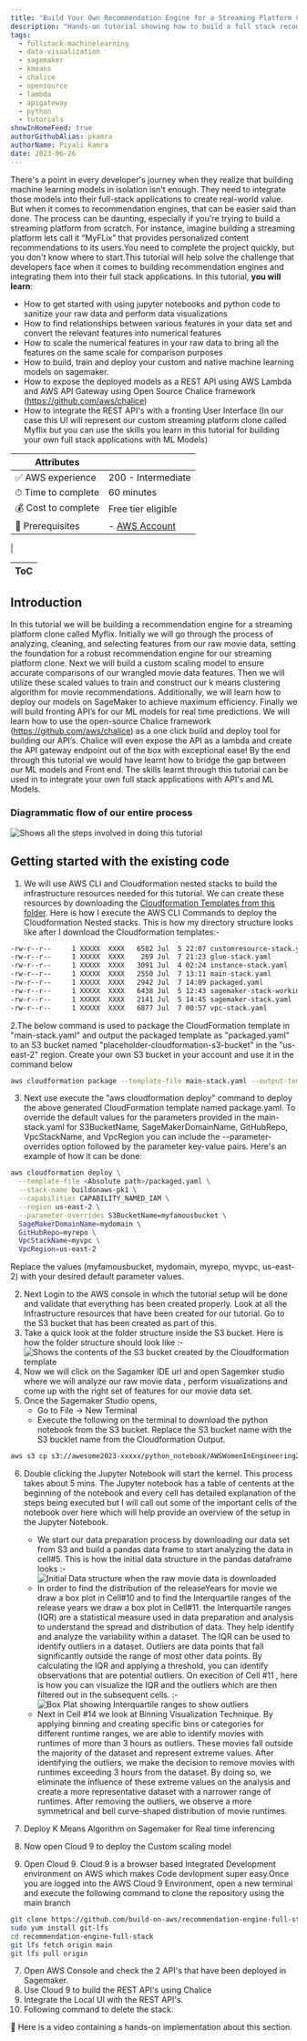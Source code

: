 ```yaml
---
title: "Build Your Own Recommendation Engine for a Streaming Platform Clone on AWS: A Full Stack Tutorial"
description: "Hands-on tutorial showing how to build a full stack recomemndation engine integrated for a Streaming Platform Clone"
tags:
  - fullstack-machinelearning
  - data-visualization
  - sagemaker
  - kmeans
  - chalice
  - opensource
  - lambda
  - apigateway
  - python
  - tutorials
showInHomeFeed: true
authorGithubAlias: pkamra
authorName: Piyali Kamra
date: 2023-06-26
---
```


There's a point in every developer's journey when they realize that building machine learning models in isolation isn't enough. They need to integrate those models into their full-stack applications to create real-world value. But when it comes to recommendation engines, that can be easier said than done. The process can be daunting, especially if you're trying to build a streaming platform from scratch. For instance, imagine building a streaming platform lets call it “MyFLix” that provides personalized content recommendations to its users.You need to complete the project quickly, but you don't know where to start.This tutorial will help solve the challenge that developers face when it comes to building recommendation engines and integrating them into their full stack applications. In this tutorial, **you will learn**:

- How to get started with using jupyter notebooks and python code to sanitize your raw data and perform data visualizations 
- How to find relationships between various features in your data set and convert the relevant features into numerical features
- How to scale the numerical features in your raw data to bring all the features on the same scale for comparison purposes
- How to build, train and deploy your custom and native machine learning models on sagemaker.
- How to expose the deployed models as a REST API using AWS Lambda and AWS API Gateway using Open Source Chalice framework (https://github.com/aws/chalice)
- How to integrate the REST API's with a fronting User Interface (In our case this UI will represent our custom streaming platform clone called Myflix but you can use the skills you learn in this tutorial for building your own full stack applications with ML Models)


| Attributes             |                                                                 |
|------------------------|-----------------------------------------------------------------|
| ✅ AWS experience      | 200 - Intermediate                                                        |
| ⏱ Time to complete    | 60 minutes                                                      |
| 💰 Cost to complete    | Free tier eligible                                               |
| 🧩 Prerequisites       | - [AWS Account](https://aws.amazon.com/resources/create-account/?sc_channel=el&sc_campaign=devopswave&sc_content=obsvbltjv&sc_geo=mult&sc_country=mult&sc_outcome=acq)|
| 

| ToC |
|-----|

## Introduction

In this tutorial we will be building a recommendation engine for a streaming platform clone called Myflix. Initially we will go through the process of analyzing, cleaning, and selecting features from our raw movie data, setting the foundation for a robust recommendation engine for our streaming platform clone. Next we will build a custom scaling model to ensure accurate comparisons of our wrangled movie data features. Then we will utilize these scaled values to train and construct our k means clustering algorithm for movie recommendations. Additionally, we will learn how to deploy our models on SageMaker to achieve maximum efficiency. Finally we will build fronting API’s for  our ML models for real time predictions. We will learn how to use the open-source Chalice framework (https://github.com/aws/chalice) as a one click build and deploy tool for building our API’s. Chalice will even expose the API as a lambda and create the API gateway endpoint out of the box with exceptional ease! By the end through this tutorial we would have learnt how to bridge the gap between our ML models and Front end. The skills learnt through this tutorial can be used in to integrate your own full stack applications with API's and ML Models.

### Diagrammatic flow of our entire process
![Shows all the steps involved in doing this tutorial](images/recommendation_flow.png)


## Getting started with the existing code

1. We will use AWS CLI and Cloudformation nested stacks to build the infrastructure resources needed for this tutorial. We can create these resources by downloading the [Cloudformation Templates from this folder](https://github.com/pkamra/recommendation-engine-full-stackapp/tree/main/infrastructure). Here is how I execute the AWS CLI Commands to deploy the Cloudformation Nested stacks. This is how my directory structure looks like after I download the Cloudformation templates:-
```bash
-rw-r--r--     1 XXXXX  XXXX   6582 Jul  5 22:07 customresource-stack.yaml
-rw-r--r--     1 XXXXX  XXXX    269 Jul  7 21:23 glue-stack.yaml
-rw-r--r--     1 XXXXX  XXXX   3091 Jul  4 02:24 instance-stack.yaml
-rw-r--r--     1 XXXXX  XXXX   2550 Jul  7 13:11 main-stack.yaml
-rw-r--r--     1 XXXXX  XXXX   2942 Jul  7 14:09 packaged.yaml
-rw-r--r--     1 XXXXX  XXXX   6438 Jul  5 12:43 sagemaker-stack-working.yaml
-rw-r--r--     1 XXXXX  XXXX   2141 Jul  5 14:45 sagemaker-stack.yaml
-rw-r--r--     1 XXXXX  XXXX   6877 Jul  7 00:57 vpc-stack.yaml
```
2.The below command is used to package the CloudFormation template in "main-stack.yaml" and output the packaged template as "packaged.yaml" to an S3 bucket named "placeholder-cloudformation-s3-bucket" in the "us-east-2" region. Create your own S3 bucket in your account and use it in the command below  
``` bash
aws cloudformation package --template-file main-stack.yaml --output-template packaged.yaml --s3-bucket placeholder-cloudformation-s3-bucket --region us-east-2
```
3. Next use execute the "aws cloudformation deploy" command to deploy the above generated CloudFormation template named package.yaml. To override the default values for the parameters provided in the main-stack.yaml for S3BucketName, SageMakerDomainName, GitHubRepo, VpcStackName, and VpcRegion you can include the --parameter-overrides option followed by the parameter key-value pairs. Here's an example of how it can be done:
```bash
aws cloudformation deploy \
  --template-file <Absolute path>/packaged.yaml \
  --stack-name buildonaws-pk1 \
  --capabilities CAPABILITY_NAMED_IAM \
  --region us-east-2 \
  --parameter-overrides S3BucketName=myfamousbucket \ 
  SageMakerDomainName=mydomain \ 
  GitHubRepo=myrepo \
  VpcStackName=myvpc \
  VpcRegion=us-east-2
```
  Replace the values (myfamousbucket, mydomain, myrepo, myvpc, us-east-2) with your desired default parameter values.

2. Next Login to the AWS console in which the tutorial setup will be done and validate that everything has been created properly. Look at all the Infrastructure resources that have been created for our tutorial. Go to the S3 bucket that has been created as part of this.
3. Take a quick look at the folder structure inside the S3 bucket. Here is how the folder structure should look like :-
![Shows the contents of the S3 bucket created by the Cloudformation template](images/s3bucket_data.png)
4. Now we will click on the Sagamker IDE url and open Sagemker studio where we will analyze our raw movie data , perform visualizations and come up with the right set of features for our movie data set.
5. Once the Sagemaker Studio opens, 
    - Go to File -> New Terminal
    - Execute the following on the terminal to download the python notebook from the S3 bucket. Replace the S3 bucket name with the S3 bucklet name from the Cloudformation Output.
```bash
aws s3 cp s3://awesome2023-xxxxx/python_notebook/AWSWomenInEngineering2023_V3.ipynb .
```
6. Double clicking the Jupyter Notebook will start the kernel. This process takes about 5 mins. The Jupyter notebook has a table of centents at the beginning of the notebook and every cell has detailed explanation of the steps being executed but I will call out some of the important cells of the notebook over here which will help provide an overview of the setup in the Jupyter Notebook. 
    - We start our data preparation process by downloading our data set from S3 and build a pandas data frame to start analyzing the data in cell#5. This is how the initial data structure in the pandas dataframe looks :-
![Initial Data structure when the raw movie data is downloaded](images/rawmovie_initialstructure.png)   
    - In order to find the distribution of the releaseYears for movie we draw a box plot in Cell#10 and to find the Interquartile ranges of the release years we draw a box plot in Cell#11. the Interquartile ranges (IQR) are a statistical measure used in data preparation and analysis to understand the spread and distribution of data. They help identify and analyze the variability within a dataset. The IQR can be used to identify outliers in a dataset. Outliers are data points that fall significantly outside the range of most other data points. By calculating the IQR and applying a threshold, you can identify observations that are potential outliers. On execition of Cell #11 , here is how you can visualize the IQR and the outliers which are then filtered out in the subsequent cells. :-    
![Box Plat showing Interquartile ranges to show outliers](images/boxplot_iqr_outliers.png)   
    - Next in Cell #14 we look at Binning Visualization Technique. By applying binning and creating specific bins or categories for different runtime ranges, we are able to identify movies with runtimes of more than 3 hours as outliers. These movies fall outside the majority of the dataset and represent extreme values. After identifying the outliers, we make the decision to remove movies with runtimes exceeding 3 hours from the dataset. By doing so, we eliminate the influence of these extreme values on the analysis and create a more representative dataset with a narrower range of runtimes. After removing the outliers, we observe a more symmetrical and bell curve-shaped distribution of movie runtimes.

5. Deploy K Means Algorithm on Sagemaker for Real time inferencing
5. Now open Cloud 9 to deploy the Custom scaling model
6. Open Cloud 9. Cloud 9 is a browser based Integrated Development environment on AWS which makes Code devlopment super easy.Once you are logged into the AWS Cloud 9 Environment, open a new terminal and execute the following command to clone the repository using the main branch
```bash
git clone https://github.com/build-on-aws/recommendation-engine-full-stack 
sudo yum install git-lfs
cd recommendation-engine-full-stack
git lfs fetch origin main
git lfs pull origin
```
7. Open AWS Console and check the 2 API's that have been deployed in Sagemaker.
8. Use Cloud 9 to build the REST API's using Chalice 
9. Integrate the Local UI with the REST API's.
10. Following command to delete the stack. 

🎥 Here is a video containing a hands-on implementation about this section.


